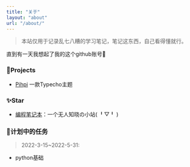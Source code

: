 ```yaml
---
title: "关于"
layout: "about"
url: "/about/"
---
```


> 本站仅用于记录乱七八糟的学习笔记，笔记这东西，自己看得懂就行。

直到有一天我想起了我的这个github账号🤔

### 🚀Projects

 - [Pihpi](https://github.com/javabullshit/pihpi) 一款Typecho主题

### ✨Star
 - [编程笔记本](https://javabullshit.github.io)：一个无人知晓の小站( ╹▽╹ )

### 📖计划中的任务

> 2022-3-15~2022-5-31: 

 - python基础
